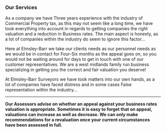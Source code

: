 ### Our Services

As a company we have Three years experience with the industry of Commercial Property tax, as this may not seem like a long time, we have took everything into account in regards to getting companies the right valuation and a reduction in Business rates. The main aspect is honesty, as a lot of companies within the industry do seem to ignore this factor…

Here at Elmsley-Barr we take our clients needs as our personnel needs as we would be in contact for Four-Six months as the appeal goes on, so you would not be waiting around for days to get in touch with one of our customer representatives. We are a west midlands family run business specializing in getting you the correct and fair valuation you deserve!

At Elmsley-Barr Surveyors we have took matters into our own hands, as a lot of companies have faced distress and in some cases False representation within the industry…

___

**Our Assessors advise on whether an appeal against your business rates valuation is appropriate. Sometimes it is easy to forget that on appeal, valuations can increase as well as decrease. We can only make recommendations for a revaluation once your current circumstances have been assessed in full.**
